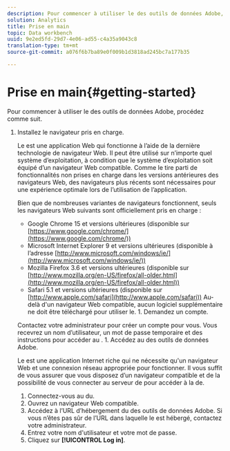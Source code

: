 ```yaml
---
description: Pour commencer à utiliser le des outils de données Adobe, procédez comme suit.
solution: Analytics
title: Prise en main
topic: Data workbench
uuid: 9e2ed5fd-29d7-4e06-ad55-c4a35a9043c8
translation-type: tm+mt
source-git-commit: a076f6b7ba89e0f009b1d3818ad245bc7a177b35

---
```



# Prise en main{#getting-started}

Pour commencer à utiliser le des outils de données Adobe, procédez comme suit.

1. Installez le navigateur pris en charge.

   Le est une application Web qui fonctionne à l’aide de la dernière technologie de navigateur Web. Il peut être utilisé sur n’importe quel système d’exploitation, à condition que le système d’exploitation soit équipé d’un navigateur Web compatible. Comme le tire parti de fonctionnalités non prises en charge dans les versions antérieures des navigateurs Web, des navigateurs plus récents sont nécessaires pour une expérience optimale lors de l’utilisation de l’application.

   Bien que de nombreuses variantes de navigateurs fonctionnent, seuls les navigateurs Web suivants sont officiellement pris en charge :

   * Google Chrome 15 et versions ultérieures (disponible sur [https://www.google.com/chrome/](https://www.google.com/chrome/))
   * Microsoft Internet Explorer 9 et versions ultérieures (disponible à l’adresse [http://www.microsoft.com/windows/ie/](http://www.microsoft.com/windows/ie/))
   * Mozilla Firefox 3.6 et versions ultérieures (disponible sur [http://www.mozilla.org/en-US/firefox/all-older.html](http://www.mozilla.org/en-US/firefox/all-older.html))
   * Safari 5.1 et versions ultérieures (disponible sur [http://www.apple.com/safari](http://www.apple.com/safari))
   Au-delà d&#39;un navigateur Web compatible, aucun logiciel supplémentaire ne doit être téléchargé pour utiliser le. 1. Demandez un compte.

   Contactez votre administrateur pour créer un compte pour vous. Vous recevrez un nom d’utilisateur, un mot de passe temporaire et des instructions pour accéder au . 1. Accédez au des outils de données Adobe.

   Le est une application Internet riche qui ne nécessite qu&#39;un navigateur Web et une connexion réseau appropriée pour fonctionner. Il vous suffit de vous assurer que vous disposez d’un navigateur compatible et de la possibilité de vous connecter au serveur de  pour accéder à la  de.
   1. Connectez-vous au  du.
   1. Ouvrez un navigateur Web compatible.
   1. Accédez à l’URL d’hébergement du des outils de données Adobe. Si vous n’êtes pas sûr de l’URL dans laquelle le est hébergé, contactez votre administrateur.
   1. Entrez votre nom d&#39;utilisateur et votre mot de passe.
   1. Cliquez sur **[!UICONTROL Log in]**.

